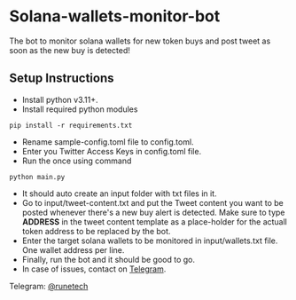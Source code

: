


# Solana-wallets-monitor-bot


The bot to monitor solana wallets for new token buys and post tweet as soon as the new buy is detected!


## Setup Instructions

*   Install python v3.11+.
*   Install required python modules
```
pip install -r requirements.txt
```
*   Rename sample-config.toml file to config.toml.
*   Enter you Twitter Access Keys in config.toml file.
*   Run the once using command 
```
python main.py
``` 
*   It should auto create an input folder with txt files in it.
*   Go to input/tweet-content.txt and put the Tweet content you want to be posted whenever there's a new buy alert is detected. Make sure to type __ADDRESS__ in the tweet content template as a place-holder for the actuall token address to be replaced by the bot. 
*   Enter the target solana wallets to be monitored in input/wallets.txt file. One wallet address per line.
*   Finally, run the bot and it should be good to go.
*   In case of issues, contact on [Telegram](https://t.me/runetech).




Telegram: [@runetech](https://t.me/runetech)